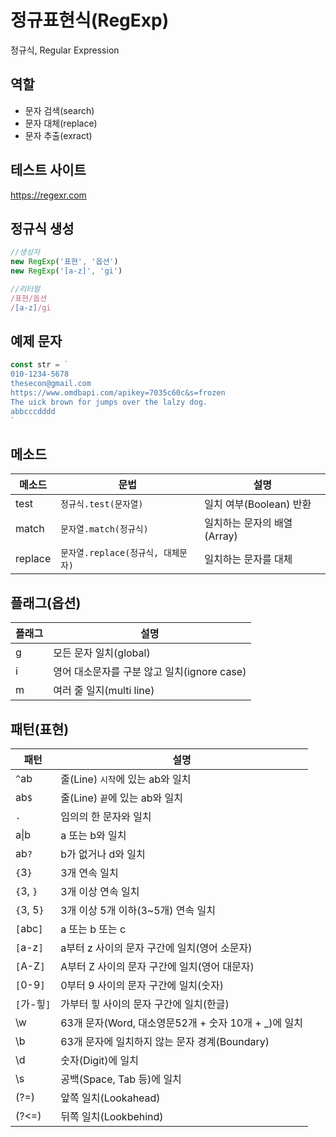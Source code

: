 # 정규표현식(RegExp)

정규식, Regular Expression

## 역할

- 문자 검색(search)
- 문자 대체(replace)
- 문자 추출(exract)

## 테스트 사이트 

https://regexr.com

## 정규식 생성

```js
//생성자
new RegExp('표현', '옵션')
new RegExp('[a-z]', 'gi')

//리터럴
/표현/옵션
/[a-z]/gi
```

## 예제 문자

```js
const str = `
010-1234-5678
thesecon@gmail.com
https://www.omdbapi.com/apikey=7035c60c&s=frozen
The uick brown for jumps over the lalzy dog.
abbcccdddd
`
```

## 메소드 

메소드 | 문법 | 설명 
--|--|--
test | `정규식.test(문자열)` | 일치 여부(Boolean) 반환
match | `문자열.match(정규식)` | 일치하는 문자의 배열(Array)
replace | `문자열.replace(정규식, 대체문자)` | 일치하는 문자를 대체

## 플래그(옵션)

플래그 | 설명
--|--
g | 모든 문자 일치(global)
i | 영어 대소문자를 구분 않고 일치(ignore case)
m | 여러 줄 일지(multi line)

## 패턴(표현)

패턴 | 설명
--|--
`^`ab | 줄(Line) `시작`에 있는 ab와 일치
ab`$` | 줄(Line) `끝`에 있는 ab와 일치
`.` | 임의의 한 문자와 일치
a&verbar;b | a 또는 b와 일치 
ab`?` | b가 없거나 d와 일치
`{`3`}` | 3개 연속 일치
`{`3, `}` | 3개 이상 연속 일치
`{`3, 5`}` | 3개 이상 5개 이하(3~5개) 연속 일치 
`[`abc`]` | a 또는 b 또는 c 
`[`a-z`]` | a부터 z 사이의 문자 구간에 일치(영어 소문자)
`[`A-Z`]` | A부터 Z 사이의 문자 구간에 일치(영어 대문자)
`[`0-9`]` | 0부터 9 사이의 문자 구간에 일치(숫자)
`[`가-힣`]` | 가부터 힣 사이의 문자 구간에 일치(한글)
\w | 63개 문자(Word, 대소영문52개 + 숫자 10개 + _)에 일치
\b | 63개 문자에 일치하지 않는 문자 경계(Boundary)
\d | 숫자(Digit)에 일치
\s | 공백(Space, Tab 등)에 일치 
(?=) | 앞쪽 일치(Lookahead)
(?<=) |뒤쪽 일치(Lookbehind)